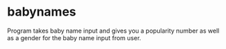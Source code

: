 # babynames
Program takes baby name input and gives you a popularity number as well as a gender for the baby name input from user.
